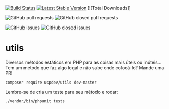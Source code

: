 [![Build Status](https://travis-ci.org/uspdev/utils.svg?branch=master)](https://travis-ci.org/uspdev/utils)
[![Latest Stable Version](https://poser.pugx.org/mindplay/annotations/v/stable.svg)](https://packagist.org/packages/uspdev/utils) [![Total Downloads]]

![GitHub pull requests](https://img.shields.io/github/issues-pr-raw/uspdev/utils.svg) 
![GitHub closed pull requests](https://img.shields.io/github/issues-pr-closed-raw/uspdev/utils.svg)

![GitHub issues](https://img.shields.io/github/issues/uspdev/utils.svg) 
![GitHub closed issues](https://img.shields.io/github/issues-closed/uspdev/utils.svg)

# utils

Diversos métodos estáticos em PHP para as coisas mais úteis ou inúteis... Tem um método que faz algo legal e não sabe onde colocá-lo? Mande uma PR!

    composer require uspdev/utils dev-master

Lembre-se de cria um teste para seu método e rodar:

    ./vendor/bin/phpunit tests
